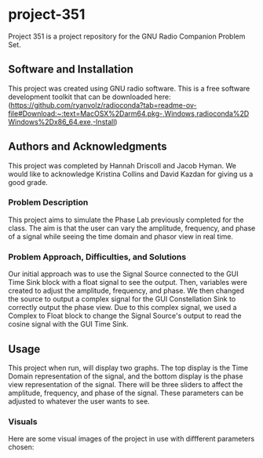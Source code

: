# project-351
Project 351 is a project repository for the GNU Radio Companion Problem Set. 

## Software and Installation
This project was created using GNU radio software. This is a free software development toolkit that can be downloaded here: (https://github.com/ryanvolz/radioconda?tab=readme-ov-file#Download:~:text=MacOSX%2Darm64.pkg-,Windows,radioconda%2DWindows%2Dx86_64.exe,-Install)

## Authors and Acknowledgments
This project was completed by Hannah Driscoll and Jacob Hyman. We would like to acknowledge Kristina Collins and David Kazdan for giving us a good grade.

### Problem Description
This project aims to simulate the Phase Lab previously completed for the class. The aim is that the user can vary the amplitude, frequency, and phase of a signal while seeing the time domain and phasor view in real time. 

### Problem Approach, Difficulties, and Solutions
Our initial approach was to use the Signal Source connected to the GUI Time Sink block with a float signal to see the output. Then, variables were created to adjust the amplitude, frequency, and phase. We then changed the source to output a complex signal for the GUI Constellation Sink to correctly output the phase view. Due to this complex signal, we used a Complex to Float block to change the Signal Source's output to read the cosine signal with the GUI Time Sink. 

## Usage
This project when run, will display two graphs. The top display is the Time Domain representation of the signal, and the bottom display is the phase view representation of the signal. There will be three sliders to affect the amplitude, frequency, and phase of the signal. These parameters can be adjusted to whatever the user wants to see. 

### Visuals
Here are some visual images of the project in use with diffferent parameters chosen:
